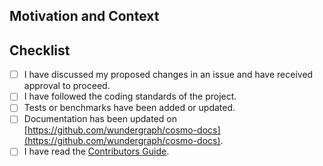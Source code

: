 <!--
Important: Before developing new features, please open an issue to discuss your ideas with the maintainers. This ensures project alignment and helps avoid unnecessary work for you.

Thank you for your contribution! Please provide a detailed description below and ensure you've met all the requirements.

Contributors Guide: https://github.com/wundergraph/cosmo/blob/main/CONTRIBUTING.md

Squashed commit messages must follow the [Conventional Commits](https://www.conventionalcommits.org/en/v1.0.0/) standard to facilitate changelog generation.

Please ensure your PR title follows the Conventional Commits specification, using the appropriate type (e.g., feat, fix, docs) and scope.

Examples of good PR titles:

- 💥feat!: change implementation in an non-backward compatible way
- ✨feat(auth): add support for OAuth2 login
- 🐞fix(router): add support for custom metrics
- 📚docs(README): update installation instructions
- 🧹chore(deps): bump dependencies to latest versions
-->

## Motivation and Context

<!--
Why is this change required? What problem does it solve? Which issues are linked?
Please describe in detail the impact of this change. Attach screenshots if applicable.
-->

## Checklist

- [ ] I have discussed my proposed changes in an issue and have received approval to proceed.
- [ ] I have followed the coding standards of the project.
- [ ] Tests or benchmarks have been added or updated.
- [ ] Documentation has been updated on [https://github.com/wundergraph/cosmo-docs](https://github.com/wundergraph/cosmo-docs).
- [ ] I have read the [Contributors Guide](https://github.com/wundergraph/cosmo/blob/main/CONTRIBUTING.md).

<!--
Please add any additional information or context regarding your changes here.
-->